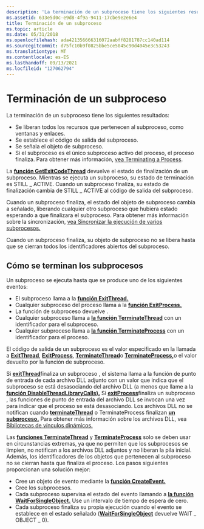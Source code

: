 ```yaml
---
description: 'La terminación de un subproceso tiene los siguientes resultados: se liberan todos los recursos que pertenecen al subproceso, como ventanas y enlaces. Se establece el código de salida del subproceso. Se señala el objeto de subproceso. Si el subproceso es el único subproceso activo del proceso, el proceso finaliza. Para obtener más información, vea Terminating a Process.'
ms.assetid: 633e5d0c-e9d8-4f9a-9411-17cbe9e2e6e4
title: Terminación de un subproceso
ms.topic: article
ms.date: 05/31/2018
ms.openlocfilehash: ada421356666316072aabff8281787cc140ad114
ms.sourcegitcommit: d75fc10b9f0825bbe5ce5045c90d4045e3c53243
ms.translationtype: MT
ms.contentlocale: es-ES
ms.lasthandoff: 09/13/2021
ms.locfileid: "127062794"
---
```

# <a name="terminating-a-thread"></a>Terminación de un subproceso

La terminación de un subproceso tiene los siguientes resultados:

-   Se liberan todos los recursos que pertenecen al subproceso, como ventanas y enlaces.
-   Se establece el código de salida del subproceso.
-   Se señala el objeto de subproceso.
-   Si el subproceso es el único subproceso activo del proceso, el proceso finaliza. Para obtener más información, [vea Terminating a Process](terminating-a-process.md).

La [**función GetExitCodeThread**](/windows/win32/api/processthreadsapi/nf-processthreadsapi-getexitcodethread) devuelve el estado de finalización de un subproceso. Mientras se ejecuta un subproceso, su estado de terminación es STILL \_ ACTIVE. Cuando un subproceso finaliza, su estado de finalización cambia de STILL \_ ACTIVE al código de salida del subproceso.

Cuando un subproceso finaliza, el estado del objeto de subproceso cambia a señalado, liberando cualquier otro subproceso que hubiera estado esperando a que finalizara el subproceso. Para obtener más información sobre la sincronización, [vea Sincronizar la ejecución de varios subprocesos.](synchronizing-execution-of-multiple-threads.md)

Cuando un subproceso finaliza, su objeto de subproceso no se libera hasta que se cierran todos los identificadores abiertos del subproceso.

## <a name="how-threads-are-terminated"></a>Cómo se terminan los subprocesos

Un subproceso se ejecuta hasta que se produce uno de los siguientes eventos:

-   El subproceso llama a la [**función ExitThread.**](/windows/win32/api/processthreadsapi/nf-processthreadsapi-exitthread)
-   Cualquier subproceso del proceso llama a la [**función ExitProcess.**](/windows/win32/api/processthreadsapi/nf-processthreadsapi-exitprocess)
-   La función de subproceso devuelve .
-   Cualquier subproceso llama a [**la función TerminateThread**](/windows/win32/api/processthreadsapi/nf-processthreadsapi-terminatethread) con un identificador para el subproceso.
-   Cualquier subproceso llama a [**la función TerminateProcess**](/windows/win32/api/processthreadsapi/nf-processthreadsapi-terminateprocess) con un identificador para el proceso.

El código de salida de un subproceso es el valor especificado en la llamada a [**ExitThread**](/windows/win32/api/processthreadsapi/nf-processthreadsapi-exitthread), [**ExitProcess**](/windows/win32/api/processthreadsapi/nf-processthreadsapi-exitprocess), [**TerminateThread**](/windows/win32/api/processthreadsapi/nf-processthreadsapi-terminatethread)o [**TerminateProcess,**](/windows/win32/api/processthreadsapi/nf-processthreadsapi-terminateprocess)o el valor devuelto por la función de subproceso.

Si [**exitThread**](/windows/win32/api/processthreadsapi/nf-processthreadsapi-exitthread)finaliza un subproceso , el sistema llama a la función de punto de entrada de cada archivo DLL adjunto con un valor que indica que el subproceso se está desasociando del archivo DLL (a menos que llame a la [**función DisableThreadLibraryCalls).**](/windows/win32/api/libloaderapi/nf-libloaderapi-disablethreadlibrarycalls) Si [**exitProcess**](/windows/win32/api/processthreadsapi/nf-processthreadsapi-exitprocess)finaliza un subproceso , las funciones de punto de entrada del archivo DLL se invocan una vez para indicar que el proceso se está desasociando. Los archivos DLL no se notifican cuando [**terminateThread**](/windows/win32/api/processthreadsapi/nf-processthreadsapi-terminatethread) o TerminateProcess finalizan [**un subproceso.**](/windows/win32/api/processthreadsapi/nf-processthreadsapi-terminateprocess) Para obtener más información sobre los archivos DLL, vea [Bibliotecas de vínculos dinámicos.](../dlls/dynamic-link-libraries.md)

Las [**funciones TerminateThread**](/windows/win32/api/processthreadsapi/nf-processthreadsapi-terminatethread) y [**TerminateProcess**](/windows/win32/api/processthreadsapi/nf-processthreadsapi-terminateprocess) solo se deben usar en circunstancias extremas, ya que no permiten que los subprocesos se limpien, no notifican a los archivos DLL adjuntos y no liberan la pila inicial. Además, los identificadores de los objetos que pertenecen al subproceso no se cierran hasta que finaliza el proceso. Los pasos siguientes proporcionan una solución mejor:

-   Cree un objeto de evento mediante la [**función CreateEvent.**](/windows/win32/api/synchapi/nf-synchapi-createeventa)
-   Cree los subprocesos.
-   Cada subproceso supervisa el estado del evento llamando a [**la función WaitForSingleObject.**](/windows/win32/api/synchapi/nf-synchapi-waitforsingleobject) Use un intervalo de tiempo de espera de cero.
-   Cada subproceso finaliza su propia ejecución cuando el evento se establece en el estado señalado ([**WaitForSingleObject**](/windows/win32/api/synchapi/nf-synchapi-waitforsingleobject) devuelve WAIT \_ OBJECT \_ 0).

 

 
